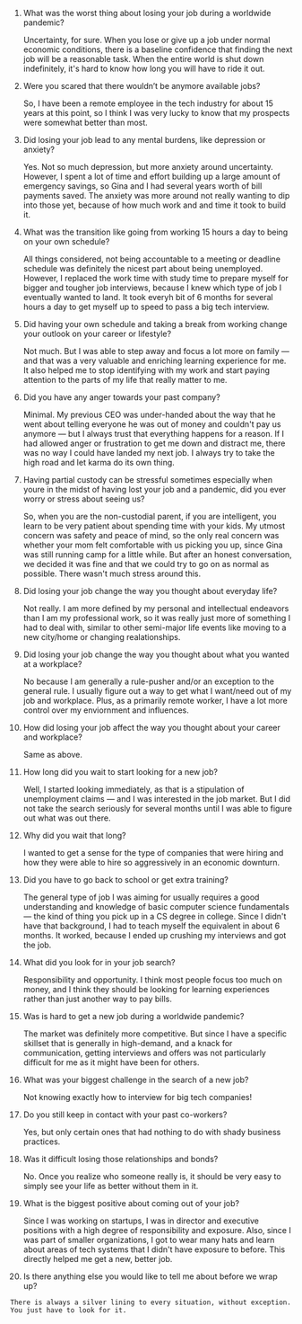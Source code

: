 1. What was the worst thing about losing your job during a worldwide pandemic?

    Uncertainty, for sure. When you lose or give up a job under normal economic conditions, there is a baseline confidence that finding the next job will be a reasonable task. When the entire world is shut down indefinitely, it's hard to know how long you will have to ride it out.

2. Were you scared that there wouldn’t be anymore available jobs?

    So, I have been a remote employee in the tech industry for about 15 years at this point, so I think I was very lucky to know that my prospects were somewhat better than most.


3. Did losing your job lead to any mental burdens, like depression or anxiety?

    Yes. Not so much depression, but more anxiety around uncertainty. However, I spent a lot of time and effort building up a large amount of emergency savings, so Gina and I had several years worth of bill payments saved. The anxiety was more around not really wanting to dip into those yet, because of how much work and and time it took to build it.

4. What was the transition like going from working 15 hours a day to being on your own schedule?
   
    All things considered, not being accountable to a meeting or deadline schedule was definitely the nicest part about being unemployed. However, I replaced the work time with study time to prepare myself for bigger and tougher job interviews, because I knew which type of job I eventually wanted to land. It took everyh bit of 6 months for several hours a day to get myself up to speed to pass a big tech interview.

5. Did having your own schedule and taking a break from working change your outlook on your career or lifestyle? 

    Not much. But I was able to step away and focus a lot more on family — and that was a very valuable and enriching learning experience for me. It also helped me to stop identifying with my work and start paying attention to the parts of my life that really matter to me.

6. Did you have any anger towards your past company? 

    Minimal. My previous CEO was under-handed about the way that he went about telling everyone he was out of money and couldn't pay us anymore — but I always trust that everything happens for a reason. If I had allowed anger or frustration to get me down and distract me, there was no way I could have landed my next job. I always try to take the high road and let karma do its own thing.

7. Having partial custody can be stressful sometimes especially when youre in the midst of having lost your job and a pandemic, did you ever worry or stress about seeing us? 

    So, when you are the non-custodial parent, if you are intelligent, you learn to be very patient about spending time with your kids. My utmost concern was safety and peace of mind, so the only real concern was whether your mom felt comfortable with us picking you up, since Gina was still running camp for a little while. But after an honest conversation, we decided it was fine and that we could try to go on as normal as possible. There wasn't much stress around this.

8. Did losing your job change the way you thought about everyday life? 

    Not really. I am more defined by my personal and intellectual endeavors than I am my professional work, so it was really just more of something I had to deal with, similar to other semi-major life events like moving to a new city/home or changing realationships.

9.  Did losing your job change the way you thought about what you wanted at a workplace? 

    No because I am generally a rule-pusher and/or an exception to the general rule. I usually figure out a way to get what I want/need out of my job and workplace. Plus, as a primarily remote worker, I have a lot more control over my enviornment and influences.

10. How did losing your job affect the way you thought about your career and workplace?

    Same as above.

11. How long did you wait to start looking for a new job? 

    Well, I started looking immediately, as that is a stipulation of unemployment claims — and I was interested in the job market. But I did not take the search seriously for several months until I was able to figure out what was out there.

12. Why did you wait that long? 

    I wanted to get a sense for the type of companies that were hiring and how they were able to hire so aggressively in an economic downturn.

13. Did you have to go back to school or get extra training? 

    The general type of job I was aiming for usually requires a good understanding and knowledge of basic computer science fundamentals — the kind of thing you pick up in a CS degree in college. Since I didn't have that background, I had to teach myself the equivalent in about 6 months. It worked, because I ended up crushing my interviews and got the job.

14. What did you look for in your job search? 

    Responsibility and opportunity. I think most people focus too much on money, and I think they should be looking for learning experiences rather than just another way to pay bills.

15. Was is hard to get a new job during a worldwide pandemic? 

    The market was definitely more competitive. But since I have a specific skillset that is generally in high-demand, and a knack for communication, getting interviews and offers was not particularly difficult for me as it might have been for others.

16. What was your biggest challenge in the search of a new job? 

    Not knowing exactly how to interview for big tech companies!

17. Do you still keep in contact with your past co-workers? 

    Yes, but only certain ones that had nothing to do with shady business practices.

18. Was it difficult losing those relationships and bonds? 

    No. Once you realize who someone really is, it should be very easy to simply see your life as better without them in it.

19. What is the biggest positive about coming out of your job? 

    Since I was working on startups, I was in director and executive positions with a high degree of responsibility and exposure. Also, since I was part of smaller organizations, I got to wear many hats and learn about areas of tech systems that I didn't have exposure to before. This directly helped me get a new, better job.

20.  Is there anything else you would like to tell me about before we wrap up?

    There is always a silver lining to every situation, without exception. You just have to look for it.